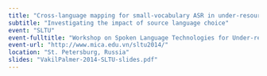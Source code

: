 ```yaml
---
title: "Cross-language mapping for small-vocabulary ASR in under-resourced languages"
subtitle: "Investigating the impact of source language choice"
event: "SLTU"
event-fulltitle: "Workshop on Spoken Language Technologies for Under-resourced Languages"
event-url: "http://www.mica.edu.vn/sltu2014/"
location: "St. Petersburg, Russia"
slides: "VakilPalmer-2014-SLTU-slides.pdf"
---
```

